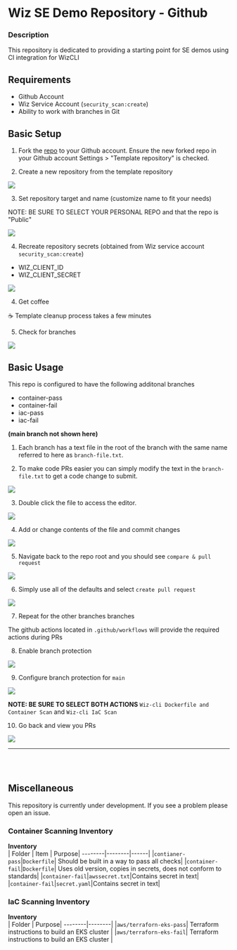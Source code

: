 
# Wiz SE Demo Repository - Github

### Description
This repository is dedicated to providing a starting point for SE demos using CI integration for WizCLI

## Requirements

* Github Account
* Wiz Service Account (`security_scan:create`)
* Ability to work with branches in Git

## Basic Setup

1. Fork the [repo](https://github.com/Boes-man/wiz_se_demo_template) to your Github account.
   Ensure the new forked repo in your Github account Settings > "Template repository" is checked.

2. Create a new repository from the template repository

![](images/create_from_template.png)

3. Set repository target and name (customize name to fit your needs)

NOTE: BE SURE TO SELECT YOUR PERSONAL REPO and that the repo is "Public"

![](images/create_repo.png)

4. Recreate repository secrets (obtained from Wiz service account `security_scan:create`)
  * WIZ_CLIENT_ID
  * WIZ_CLIENT_SECRET

![](images/create_secrets.png)

4. Get coffee

☕️ Template cleanup process takes a few minutes

5. Check for branches

![](images/check_branches.png)


## Basic Usage

This repo is configured to have the following additonal branches

* container-pass
* container-fail
* iac-pass
* iac-fail

**(main branch not shown here)**

1. Each branch has a text file in the root of the branch with the same name referred to here as `branch-file.txt`.

2. To make code PRs easier you can simply modify the text in the `branch-file.txt` to get a code change to submit.

![](images/branch-file.png)

3. Double click the file to access the editor.

![](images/edit_branch-file.png)

4. Add or change contents of the file and commit changes

![](images/commit-changes.png)

5. Navigate back to the repo root and you should see `compare & pull request`

![](images/compare-pull-request.png)

6. Simply use all of the defaults and select `create pull request`

![](images/create-pr.png)

7. Repeat for the other branches branches

The github actions located in `.github/workflows` will provide the required actions during PRs

8. Enable branch protection

![](images/branch-protection.png)

9. Configure branch protection for `main`

![](images/branch_policy.png)

**NOTE: BE SURE TO SELECT BOTH ACTIONS** `Wiz-cli Dockerfile and Container Scan` and `Wiz-cli IaC Scan`

10. Go back and view you PRs

![](images/prs_listed.png)

----------------------
</br>
</br>

## Miscellaneous

This repository is currently under development. If you see a problem please open an issue.

### Container Scanning Inventory

<b>Inventory</b></br>
| Folder | Item | Purpose|
--------|--------|------|
|`contianer-pass`|`Dockerfile`| Should be built in a way to pass all checks|
|`container-fail`|`Dockerfile`| Uses old version, copies in secrets, does not conform to standards|
|`container-fail`|`awssecret.txt`|Contains secret in text|
|`container-fail`|`secret.yaml`|Contains secret in text|

### IaC Scanning Inventory

<b>Inventory</b></br>
| Folder | Purpose|
--------|--------|
|`aws/terraforn-eks-pass`| Terraform instructions to build an EKS cluster |
|`aws/terraforn-eks-fail`| Terraform instructions to build an EKS cluster |


